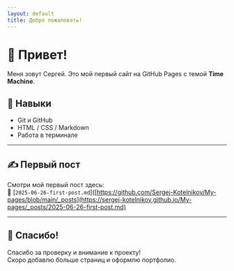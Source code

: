 ```yaml
---
layout: default
title: Добро пожаловать!
---
```


# 👋 Привет!

Меня зовут Сергей. Это мой первый сайт на GitHub Pages с темой **Time Machine**.

## 🧠 Навыки
- Git и GitHub
- HTML / CSS / Markdown
- Работа в терминале

---

## ✍️ Первый пост

Смотри мой первый пост здесь:  
📄 [`2025-06-26-first-post.md`]([https://github.com/Sergej-Kotelnikov/My-pages/blob/main/_posts](https://sergej-kotelnikov.github.io/My-pages/_posts/2025-06-26-first-post.md)

---

## 🙌 Спасибо!

Спасибо за проверку и внимание к проекту!  
Скоро добавлю больше страниц и оформлю портфолио.

